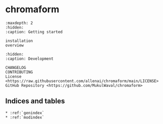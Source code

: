 # **chromaform**

```{toctree}
:maxdepth: 2
:hidden:
:caption: Getting started

installation
overview
```

```{toctree}
:hidden:
:caption: Development

CHANGELOG
CONTRIBUTING
License <https://raw.githubusercontent.com/allenai/chromaform/main/LICENSE>
GitHub Repository <https://github.com/MukulWaval/chromaform>
```

## Indices and tables

```{eval-rst}
* :ref:`genindex`
* :ref:`modindex`
```
